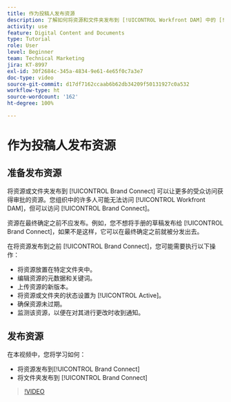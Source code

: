 ```yaml
---
title: 作为投稿人发布资源
description: 了解如何将资源和文件夹发布到 [!UICONTROL Workfront DAM] 中的 [!UICONTROL Brand Connect]。
activity: use
feature: Digital Content and Documents
type: Tutorial
role: User
level: Beginner
team: Technical Marketing
jira: KT-8997
exl-id: 30f2684c-345a-4834-9e61-4e65f0c7a3e7
doc-type: video
source-git-commit: d17df7162ccaab6b62db34209f50131927c0a532
workflow-type: ht
source-wordcount: '162'
ht-degree: 100%

---
```


# 作为投稿人发布资源

## 准备发布资源

将资源或文件夹发布到 [!UICONTROL Brand Connect] 可以让更多的受众访问获得审批的资源。您组织中的许多人可能无法访问 [!UICONTROL Workfront DAM]，但可以访问 [!UICONTROL Brand Connect]。

资源在最终确定之前不应发布。例如，您不想将手册的草稿发布给 [!UICONTROL Brand Connect]，如果不是这样，它可以在最终确定之前就被分发出去。

在将资源发布到之前 [!UICONTROL Brand Connect]，您可能需要执行以下操作：

* 将资源放置在特定文件夹中。
* 编辑资源的元数据和关键词。
* 上传资源的新版本。
* 将资源或文件夹的状态设置为 [!UICONTROL Active]。
* 确保资源未过期。
* 监测该资源，以便在对其进行更改时收到通知。

## 发布资源

在本视频中，您将学习如何：

* 将资源发布到[!UICONTROL Brand Connect]
* 将文件夹发布到 [!UICONTROL Brand Connect]

>[!VIDEO](https://video.tv.adobe.com/v/3414411/?quality=12&learn=on&enablevpops&captions=chi_hans)
